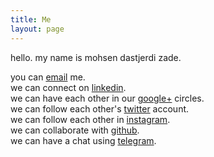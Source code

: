 ```yaml
---
title: Me
layout: page
---
```


hello. my name is mohsen dastjerdi zade.

you can [email](mailto:me@mehsen.com) me.  
we can connect on [linkedin](https://ir.linkedin.com/in/mohsend).  
we can have each other in our [google+](https://plus.google.com/+mohsendastjerdizade) circles.  
we can follow each other's [twitter](https://twitter.com/dstjrd) account.  
we can follow each other in [instagram](https://www.instagram.com/mehsend/).  
we can collaborate with [github](https://github.com/mohsend).  
we can have a chat using [telegram](https://telegram.me/mehsend).  

